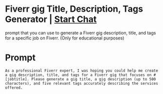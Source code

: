 

# Fiverr gig Title, Description, Tags Generator | [Start Chat](https://gptcall.net/chat.html?data=%7B%22contact%22%3A%7B%22id%22%3A%22d856d738-ae81-4d95-bf86-a2cc7a0d0e0c%22%2C%22flow%22%3Atrue%7D%7D)
prompt that you can use to generate a Fiverr gig description, title, and tags for a specific job on Fiverr. (Only for educational purposes)

# Prompt

```
As a professional Fiverr expert, I was hoping you could help me create a gig description, title, and tags for a Fiverr gig that focuses on #[jobtitle]. Please generate a gig title, a gig description (up to 500 characters), and five relevant tags accurately describing the services offered.
```





